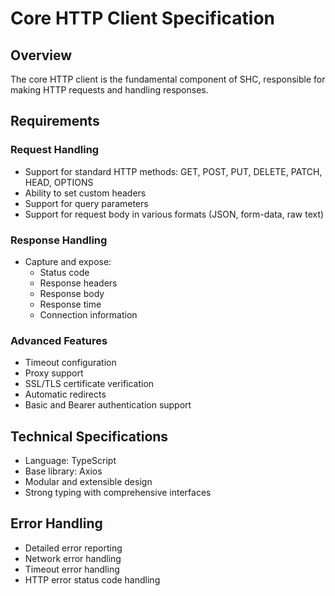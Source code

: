 # Core HTTP Client Specification

## Overview
The core HTTP client is the fundamental component of SHC, responsible for making HTTP requests and handling responses.

## Requirements

### Request Handling
- Support for standard HTTP methods: GET, POST, PUT, DELETE, PATCH, HEAD, OPTIONS
- Ability to set custom headers
- Support for query parameters
- Support for request body in various formats (JSON, form-data, raw text)

### Response Handling
- Capture and expose:
  - Status code
  - Response headers
  - Response body
  - Response time
  - Connection information

### Advanced Features
- Timeout configuration
- Proxy support
- SSL/TLS certificate verification
- Automatic redirects
- Basic and Bearer authentication support

## Technical Specifications
- Language: TypeScript
- Base library: Axios
- Modular and extensible design
- Strong typing with comprehensive interfaces

## Error Handling
- Detailed error reporting
- Network error handling
- Timeout error handling
- HTTP error status code handling
